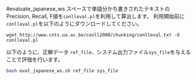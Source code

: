 #evaluate_japanese_ws
スペースで単語分かち書きされたテキストのPrecision, Recall, F値を`conlleval.pl`を利用して算出します。
利用開始前に`conlleval.pl`を以下のようにダウンロードしてください。

```
wget http://www.cnts.ua.ac.be/conll2000/chunking/conlleval.txt -O  conlleval.pl
```

以下のように、正解データ `ref_file`、システム出力ファイル`sys_file`を与えることで評価を行います。
```bash
bash eval_japanese_ws.sh ref_file sys_file
```
